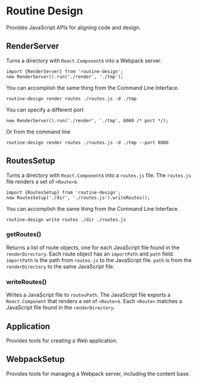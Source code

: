 # Routine Design

Provides JavaScript APIs for aligning code and design.

## RenderServer

Turns a directory with `React.Component`s into a Webpack server.
```
import {RenderServer} from 'routine-design';
new RenderServer().run('./render', './tmp');
```

You can accomplish the same thing from the Command Line Interface. 
```
routine-design render routes ./routes.js -d ./tmp
```

You can specify a different port
```
new RenderServer().run('./render', './tmp', 8080 /* port */);
```

Or from the command line 
```
routine-design render routes ./routes.js -d ./tmp --port 8080
```

## RoutesSetup

Turns a directory with `React.Component`s into a `routes.js` file. The `routes.js` file renders a set of `<Route>`s.
```
import {RoutesSetup} from 'routine-design';
new RoutesSetup('./dir', './routes.js').writeRoutes();
```

You can accomplish the same thing from the Command Line Interface. 
```
routine-design write routes ./dir ./routes.js
```

### getRoutes()

Returns a list of route objects, one for each JavaScript file found in the `renderDirectory`. Each route object has an `importPath` and `path` field. `importPath` is the path from `routes.js` to the JavaScript file. `path` is from the `renderDirectory` to the same JavaScript file.

### writeRoutes()

Writes a JavaScript file to `routesPath`. The JavaScript file exports a `React.Component` that renders a set of `<Route>`s. Each `<Route>` matches a JavaScript file found in the `renderDirectory`.

## Application

Provides tools for creating a Web application.

## WebpackSetup

Provides tools for managing a Webpack server, including the content base.
